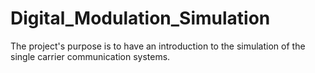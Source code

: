 # Digital_Modulation_Simulation
The project's purpose is to have an introduction to the simulation of the single carrier communication systems.
